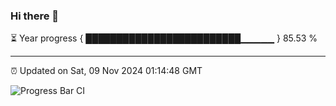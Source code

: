 ### Hi there 👋

⏳ Year progress { █████████████████████████▁▁▁▁▁ } 85.53 %

---

⏰ Updated on Sat, 09 Nov 2024 01:14:48 GMT

![Progress Bar CI](https://github.com/liununu/liununu/workflows/Progress%20Bar%20CI/badge.svg)
